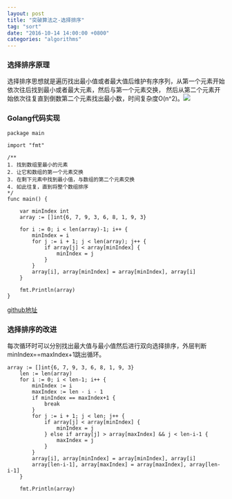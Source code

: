 ```yaml
---
layout: post
title: "突破算法之-选择排序"
tag: "sort"
date: "2016-10-14 14:00:00 +0800"
categories: "algorithms"
---
```


### 选择排序原理

选择排序思想就是遍历找出最小值或者最大值后维护有序序列，从第一个元素开始依次往后找到最小或者最大元素，然后与第一个元素交换，
然后从第二个元素开始依次往复直到倒数第二个元素找出最小数，时间复杂度O(n^2)。![](https://olef5l6y5.qnssl.com/select_sort.gif) 

<!--more-->

### Golang代码实现

```
package main

import "fmt"

/**
1. 找到数组里最小的元素
2. 让它和数组的第一个元素交换
3. 在剩下元素中找到最小值，与数组的第二个元素交换
4. 如此往复，直到将整个数组排序
*/
func main() {

	var minIndex int
	array := []int{6, 7, 9, 3, 6, 8, 1, 9, 3}

	for i := 0; i < len(array)-1; i++ {
		minIndex = i
		for j := i + 1; j < len(array); j++ {
			if array[j] < array[minIndex] {
				minIndex = j
			}
		}
		array[i], array[minIndex] = array[minIndex], array[i]
	}

	fmt.Println(array)
}

```
<a href="https://github.com/sjatsh/algorithms/blob/master/src/github.com/sjatsh/algorithms/sort/selection.go" target="_blank">github地址</a>

### 选择排序的改进

每次循环时可以分别找出最大值与最小值然后进行双向选择排序，外层判断minIndex==maxIndex+1跳出循环。

```
array := []int{6, 7, 9, 3, 6, 8, 1, 9, 3}
	len := len(array)
	for i := 0; i < len-1; i++ {
		minIndex := i
		maxIndex := len - i - 1
		if minIndex == maxIndex+1 {
			break
		}
		for j := i + 1; j < len; j++ {
			if array[j] < array[minIndex] {
				minIndex = j
			} else if array[j] > array[maxIndex] && j < len-i-1 {
				maxIndex = j
			}
		}
		array[i], array[minIndex] = array[minIndex], array[i]
		array[len-i-1], array[maxIndex] = array[maxIndex], array[len-i-1]
	}

	fmt.Println(array)
```
